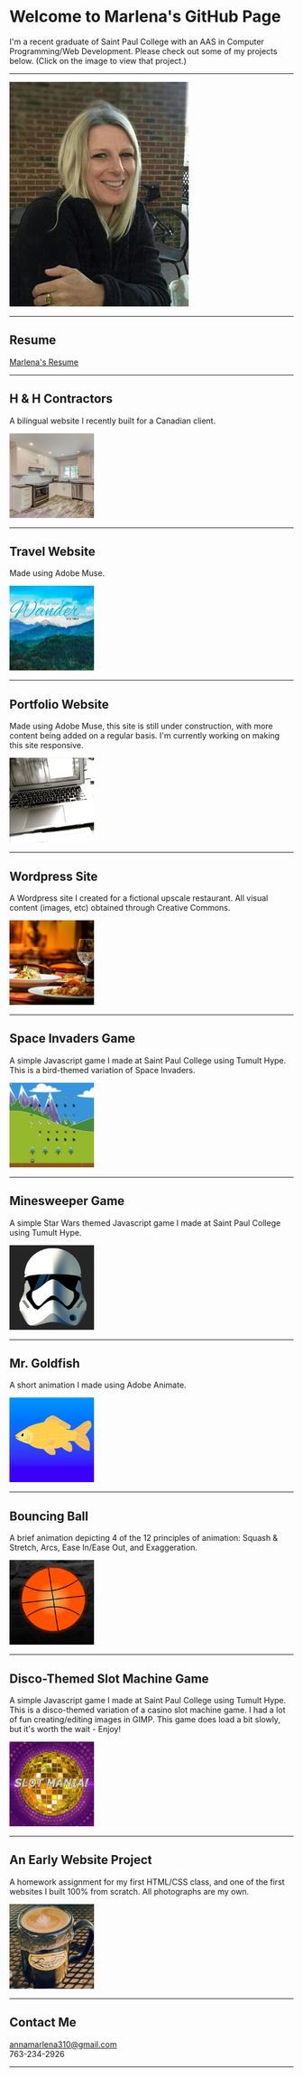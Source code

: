 # Welcome to Marlena's GitHub Page

I'm a recent graduate of Saint Paul College with an AAS in Computer Programming/Web Development. Please check out some of my projects below. (Click on the image to view that project.)

<hr>

<img src="headShot.jpg" alt="Marlena headshot" />

<hr>

## Resume

<a href="https://annamarlena.github.io/Resume_2.8.18.pdf">Marlena's Resume</a>

<hr>

## H & H Contractors
A bilingual website I recently built for a Canadian client. 

<a href="http://www.contracteurshh.ca/"><img src="kitchen.png" alt="kitchen" width="150" height="150" /></a>

<hr>

## Travel Website
Made using Adobe Muse.

<a href="http://faketravelsite.businesscatalyst.com"><img src="travel.png" alt="travel image" width="150" height="150" /></a>

<hr>

## Portfolio Website
Made using Adobe Muse, this site is still under construction, with more content being added on a regular basis. 
I'm currently working on making this site responsive.

<a href="http://annamarlena01.businesscatalyst.com"><img src="portfolio.png" alt="laptop image" width="150" height="150" /></a>

<hr>

## Wordpress Site
A Wordpress site I created for a fictional upscale restaurant. All visual content (images, etc) obtained through Creative Commons.

<a href="https://peteseatsblog.wordpress.com/"><img src="peteseats.png" alt="wordpress site" width="150" height="150" /></a>

<hr>

## Space Invaders Game
A simple Javascript game I made at Saint Paul College using Tumult Hype. This is a bird-themed variation of Space Invaders.

<a href="https://annamarlena.github.io/SpaceInvaders/"><img src="birds.jpg" alt="flying birds" width="150" height="150" /></a>

<hr>

## Minesweeper Game
A simple Star Wars themed Javascript game I made at Saint Paul College using Tumult Hype.

<a href="https://annamarlena.github.io/Minesweeper/"><img src="flag.png" alt="storm trooper" width="150" height="150" /></a>

<hr>

## Mr. Goldfish
A short animation I made using Adobe Animate.

<a href="https://www.youtube.com/watch?v=Ojt1-hhV8xw"><img src="goldfish.png" alt="goldfish" width="150" height="150" /></a>

<hr>

## Bouncing Ball 
A brief animation depicting 4 of the 12 principles of animation: Squash & Stretch, Arcs, Ease In/Ease Out, and Exaggeration.

<a href="https://www.youtube.com/watch?v=9efEvee4CCs"><img src="basketball.png" alt="basketball" width="150" height="150" /></a>

<hr>

## Disco-Themed Slot Machine Game
A simple Javascript game I made at Saint Paul College using Tumult Hype. This is a disco-themed variation of a casino slot machine game. I had a lot of fun creating/editing images in GIMP. This game does load a bit slowly, but it's worth the wait - Enjoy!

<a href="https://annamarlena.github.io/DiscoMania/"><img src="discoMania.png" alt="disco ball" width="150" height="150" /></a>

<hr>

## An Early Website Project
A homework assignment for my first HTML/CSS class, and one of the first websites I built 100% from scratch. 
All photographs are my own. 

<a href="https://annamarlena.github.io/PetiteFranceBistro"><img src="coffee.jpg" alt="coffee" width="150" height="150" /></a>

<hr>

## Contact Me

annamarlena310@gmail.com <br>
763-234-2926

<hr>

